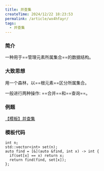 ```yaml
---
title: 并查集
createTime: 2024/12/22 18:23:53
permalink: /article/wx4hfayr/
tags: 
  - 并查集
---
```


### 简介

一种用于==管理元素所属集合==的数据结构。

### 大致思想

用一个森林，以==根元素==区分所属集合。

一般进行两种操作: ==合并==和==查询==。

### 例题

[【模板】并查集](https://www.luogu.com.cn/problem/P3367)

### 模板代码
```cpp{3-6}
int n;
std::vector<int> set(n);
auto find = [&](auto &find, int x) -> int {
  if(set[x] == x) return x;
  return find(find, set[x]);
};
```
